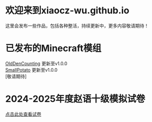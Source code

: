 # 欢迎来到xiaocz-wu.github.io
这里会发布一些作品，包括各种整活，持续更新中，更多内容敬请期待！

# 已发布的Minecraft模组
[OldDenCounting](https://github.com/XiaoCZ-Wu/MinecraftMod-OldDenCounting) 更新至v1.0.0  
[SmallPotato](https://github.com/XiaoCZ-Wu/MinecraftMod-SmallPotato) 更新至v1.0.0  
[敬请期待]

# 2024-2025年度赵语十级模拟试卷
[点击此处查看试卷](./赵语十级考试模拟卷.htm)
